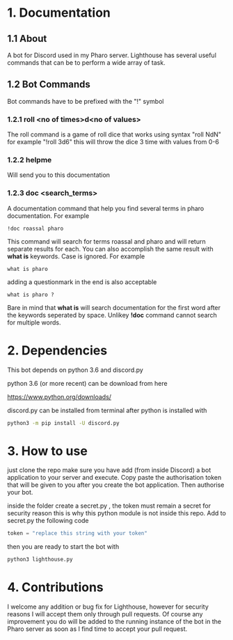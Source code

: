 # 1. Documentation

## 1.1 About
A bot for Discord used in my Pharo server. Lighthouse has several useful commands that can be to perform a wide array of task. 

## 1.2 Bot Commands
Bot commands have to be prefixed with the "!" symbol

### 1.2.1 roll \<no of times\>d\<no of values\>
The roll command is a game of roll dice that works using syntax "roll NdN" for example "!roll 3d6" this will throw the dice 3 time with values from 0-6

### 1.2.2 helpme
Will send you to this documentation

### 1.2.3 doc \<search_terms\>
A documentation command that help you find several terms in pharo documentation. For example
```
!doc roassal pharo 
``` 
This command will search for terms roassal and pharo and will return separate results for each. 
You can also accomplish the same result with **what is** keywords. Case is ignored. For example
```
what is pharo
```
adding a questionmark in the end is also acceptable
```
what is pharo ?
```
Bare in mind that **what is** will search documentation for the first word after the keywords seperated by space. Unlikey **!doc** command cannot search for multiple words.

# 2. Dependencies 
This bot depends on python 3.6 and discord.py

python 3.6 (or more recent) can be download from here 

https://www.python.org/downloads/

discord.py can be installed from terminal after python is installed with

```bash
python3 -m pip install -U discord.py
```

# 3. How to use
just clone the repo make sure you have add (from inside Discord) a bot application to your server and execute. Copy paste the authorisation token that will be given to you after you create the bot application. Then authorise your bot.

inside the folder create a secret.py , the token must remain a secret for security reason this is why this python module is not inside this repo. Add to secret.py the following code

```python
token = "replace this string with your token"
```
then you are ready to start the bot with 

```bash
python3 lighthouse.py
```

# 4. Contributions

I welcome any addition or bug fix for Lighthouse, however for security reasons I will accept them only through pull requests. Of course any improvement you do will be added to the running instance of the bot in the Pharo server as soon as I find time to accept your pull request. 
